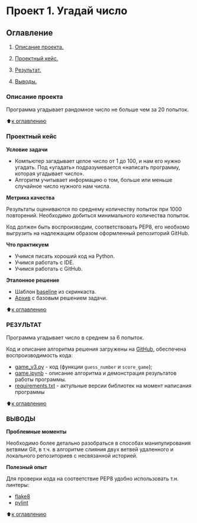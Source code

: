 # Проект 1. Угадай число

## Оглавление

1. [Описание проекта.](https://github.com/Stanislav-DS/sf_data_science/blob/main/project_1/README.md#Описание-проекта)

1. [Проектный кейс.](https://github.com/Stanislav-DS/sf_data_science/blob/main/project_1/README.md#Проектный-кейс)

1. [Результат.](https://github.com/Stanislav-DS/sf_data_science/blob/main/project_1/README.md#Результат)

1. [Выводы.](https://github.com/Stanislav-DS/sf_data_science/blob/main/project_1/README.md#Выводы)

### Описание проекта
Программа угадывает рандомное число не больше чем за 20 попыток.


⬆️[к оглавлению](https://github.com/Stanislav-DS/sf_data_science/blob/main/project_1/README.md#Оглавление)

### Проектный кейс

**Условие задачи**

*   Компьютер загадывает целое число от 1 до 100, и нам его нужно угадать. Под «угадать» подразумевается «написать программу, которая угадывает число».
*  Алгоритм учитывает информацию о том, больше или меньше случайное число нужного нам числа.

**Метрика качества**

Результаты оцениваются по среднему количеству попыток при 1000 повторений. Необходимо добиться минимального количества попыток.

Код должен быть воспроизводим, соответствовать PEP8, его необхомо выгрузить на надлежащим образом оформленный репозиторий GitHub. 

**Что практикуем**
*  Учимся писать хороший код на Python.
*  Учимся работать с IDE.
*  Учимся работать с GitHub.

**Эталонное решение**

*  Шаблон [baseline](https://colab.research.google.com/drive/1k2WZD8PWWOYFHrpAJoB2eZw06ID7KnFA) из скринкаста.
*  [Архив](https://lms.skillfactory.ru/assets/courseware/v1/f2a8fb0bf139c619f6b6d705f330e0ea/asset-v1:SkillFactory+DSPR-2.0+14JULY2021+type@asset+block/guess-number-task.zip) с базовым решением задачи.


⬆️[к оглавлению](https://github.com/Stanislav-DS/sf_data_science/blob/main/project_1/README.md#Оглавление)

### РЕЗУЛЬТАТ

Программа угадывает число в среднем за 6 попыток.

Код и описание алгоритма решения загружены на [GitHub](https://github.com/Stanislav-DS/sf_data_science/tree/main/project_1), обеспечена воспроизводимость кода:

*   [game_v3.py](https://github.com/Stanislav-DS/sf_data_science/blob/main/project_1/game_v3.py) - код (функции `guess_number` и `score_game`);
*   [game.ipynb](https://github.com/Stanislav-DS/sf_data_science/blob/main/project_1/game.ipynb) - описание алгоритма и демонстрация результатов работы программы.
*   [requirements.txt](https://github.com/Stanislav-DS/sf_data_science/blob/main/project_1/requirements.txt) - актульные версии библиотек на момент написания программы

⬆️[к оглавлению](https://github.com/Stanislav-DS/sf_data_science/blob/main/project_1/README.md#Оглавление)

### ВЫВОДЫ

**Проблемные моменты**

Необходимо более детально разобраться в способах манипулирования ветвями Git, в т.ч. в алгоритме слияния двух ветвей удаленного и локального репозиториев с несвязанной историей.

**Полезный опыт**

Для проверки кода на соответствие PEP8 удобно использовать т.н. линтеры:
* [flake8](https://flake8.pycqa.org/en/latest/)
* [pylint](https://www.pylint.org/)


⬆️[к оглавлению](https://github.com/Stanislav-DS/sf_data_science/blob/main/project_1/README.md#Оглавление)